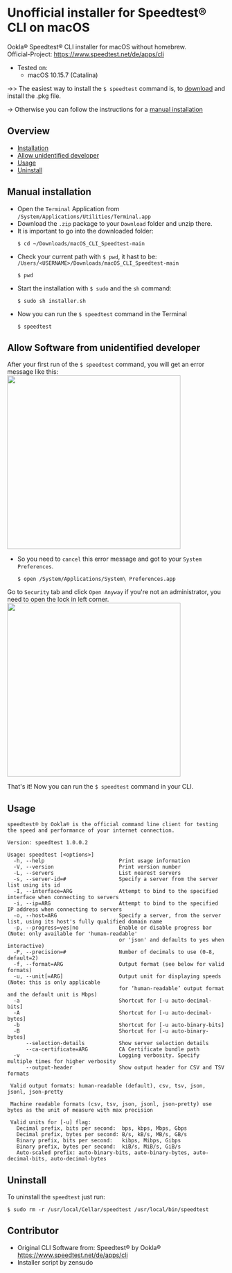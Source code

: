 # Unofficial installer for Speedtest® CLI on macOS
Ookla® Speedtest® CLI installer for macOS without homebrew.\
Official-Project: https://www.speedtest.net/de/apps/cli

- Tested on:
  - macOS 10.15.7 (Catalina)

->> The easiest way to install the `$ speedtest` command is, to [download](https://github.com/zensudo/macOS_CLI_Speedtest/releases/tag/speedtest_v1) and install the .pkg file.

-> Otherwise you can follow the instructions for a [manual installation](#Installation)



## Overview

- [Installation](#Manual-installation)
- [Allow unidentified developer](#Allow-Software-from-unidentified-developer)
- [Usage](#Usage)
- [Uninstall](#Uninstall)


## Manual installation

- Open the `Terminal` Application from `/System/Applications/Utilities/Terminal.app`
- Download the `.zip` package to your `Download` folder and unzip there.
- It is important to go into the downloaded folder:
  ```
  $ cd ~/Downloads/macOS_CLI_Speedtest-main
  ```
- Check your current path with `$ pwd`, it hast to be: `/Users/<USERNAME>/Downloads/macOS_CLI_Speedtest-main`
  ```
  $ pwd
  ```
- Start the installation with `$ sudo` and the `sh` command:
  ```
  $ sudo sh installer.sh
  ```
- Now you can run the `$ speedtest` command in the Terminal
  ```
  $ speedtest
  ```


## Allow Software from unidentified developer

After your first run of the `$ speedtest` command, you will get an error message like this:
<img src="https://raw.githubusercontent.com/zensudo/macOS_CLI_Speedtest/main/content/image1.png" width="400"/>

- So you need to `cancel` this error message and got to your `System Preferences`.
  ```
  $ open /System/Applications/System\ Preferences.app
  ```

Go to `Security` tab and click `Open Anyway` if you're not an administrator, you need to open the lock in left corner.
<img src="https://raw.githubusercontent.com/zensudo/macOS_CLI_Speedtest/main/content/image2.png" width="400"/>

That's it! Now you can run the `$ speedtest` command in your CLI.


## Usage

```
speedtest® by Ookla® is the official command line client for testing the speed and performance of your internet connection.

Version: speedtest 1.0.0.2

Usage: speedtest [<options>]
  -h, --help                        Print usage information
  -V, --version                     Print version number
  -L, --servers                     List nearest servers
  -s, --server-id=#                 Specify a server from the server list using its id
  -I, --interface=ARG               Attempt to bind to the specified interface when connecting to servers
  -i, --ip=ARG                      Attempt to bind to the specified IP address when connecting to servers
  -o, --host=ARG                    Specify a server, from the server list, using its host's fully qualified domain name
  -p, --progress=yes|no             Enable or disable progress bar (Note: only available for 'human-readable'
                                    or 'json' and defaults to yes when interactive)
  -P, --precision=#                 Number of decimals to use (0-8, default=2)
  -f, --format=ARG                  Output format (see below for valid formats)
  -u, --unit[=ARG]                  Output unit for displaying speeds (Note: this is only applicable
                                    for ‘human-readable’ output format and the default unit is Mbps)
  -a                                Shortcut for [-u auto-decimal-bits]
  -A                                Shortcut for [-u auto-decimal-bytes]
  -b                                Shortcut for [-u auto-binary-bits]
  -B                                Shortcut for [-u auto-binary-bytes]
      --selection-details           Show server selection details
      --ca-certificate=ARG          CA Certificate bundle path
  -v                                Logging verbosity. Specify multiple times for higher verbosity
      --output-header               Show output header for CSV and TSV formats

 Valid output formats: human-readable (default), csv, tsv, json, jsonl, json-pretty

 Machine readable formats (csv, tsv, json, jsonl, json-pretty) use bytes as the unit of measure with max precision

 Valid units for [-u] flag:
   Decimal prefix, bits per second:  bps, kbps, Mbps, Gbps
   Decimal prefix, bytes per second: B/s, kB/s, MB/s, GB/s
   Binary prefix, bits per second:   kibps, Mibps, Gibps
   Binary prefix, bytes per second:  kiB/s, MiB/s, GiB/s
   Auto-scaled prefix: auto-binary-bits, auto-binary-bytes, auto-decimal-bits, auto-decimal-bytes
```



## Uninstall

To uninstall the `speedtest` just run:
```
$ sudo rm -r /usr/local/Cellar/speedtest /usr/local/bin/speedtest
```


## Contributor
- Original CLI Software from: Speedtest® by Ookla®\
  https://www.speedtest.net/de/apps/cli
- Installer script by zensudo
